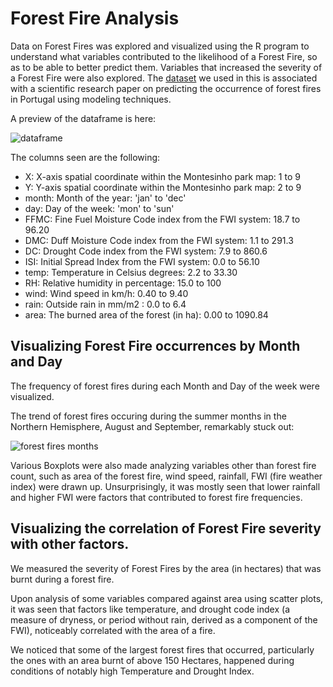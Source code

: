 # Forest Fire Analysis
Data on Forest Fires was explored and visualized using the R program to understand what variables contributed to the likelihood of a Forest Fire, so as to be able to better predict them. Variables that increased the severity of a Forest Fire were also explored. The [dataset](https://archive.ics.uci.edu/ml/machine-learning-databases/forest-fires/) we used in this is associated with a scientific research paper on predicting the occurrence of forest fires in Portugal using modeling techniques. 

A preview of the dataframe is here:

![dataframe](https://i.gyazo.com/e04e44bfdf98710deec7b2abbea3ac5c.png)

The columns seen are the following:

- X: X-axis spatial coordinate within the Montesinho park map: 1 to 9
- Y: Y-axis spatial coordinate within the Montesinho park map: 2 to 9
- month: Month of the year: 'jan' to 'dec'
- day: Day of the week: 'mon' to 'sun'
- FFMC: Fine Fuel Moisture Code index from the FWI system: 18.7 to 96.20
- DMC: Duff Moisture Code index from the FWI system: 1.1 to 291.3
- DC: Drought Code index from the FWI system: 7.9 to 860.6
- ISI: Initial Spread Index from the FWI system: 0.0 to 56.10
- temp: Temperature in Celsius degrees: 2.2 to 33.30
- RH: Relative humidity in percentage: 15.0 to 100
- wind: Wind speed in km/h: 0.40 to 9.40
- rain: Outside rain in mm/m2 : 0.0 to 6.4
- area: The burned area of the forest (in ha): 0.00 to 1090.84


## Visualizing Forest Fire occurrences by Month and Day

The frequency of forest fires during each Month and Day of the week were visualized.

The trend of forest fires occuring during the summer months in the Northern Hemisphere, August and September, remarkably stuck out:

![forest fires months](https://i.gyazo.com/d08832c8c12c6c461676bcb23c910888.png)

Various Boxplots were also made analyzing variables other than forest fire count, such as area of the forest fire, wind speed, rainfall, FWI (fire weather index) were drawn up. Unsurprisingly, it was mostly seen that lower rainfall and higher FWI were factors that contributed to forest fire frequencies. 

## Visualizing the correlation of Forest Fire severity with other factors.

We measured the severity of Forest Fires by the area (in hectares) that was burnt during a forest fire.

Upon analysis of some variables compared against area using scatter plots, it was seen that factors like temperature, and drought code index (a measure of dryness, or period without rain, derived as a component of the FWI), noticeably correlated with the area of a fire. 

We noticed that some of the largest forest fires that occurred, particularly the ones with an area burnt of above 150 Hectares, happened during conditions of notably high Temperature and Drought Index.
